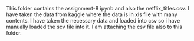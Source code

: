 This folder contains the assignment-8 ipynb and also the netflix_titles.csv.
I have taken the data from kaggle where the data is in xls file with many contents.
I have taken the necessary data and loaded into csv so i have manually loaded the scv file into it.
I am attaching the csv file also to this folder.
